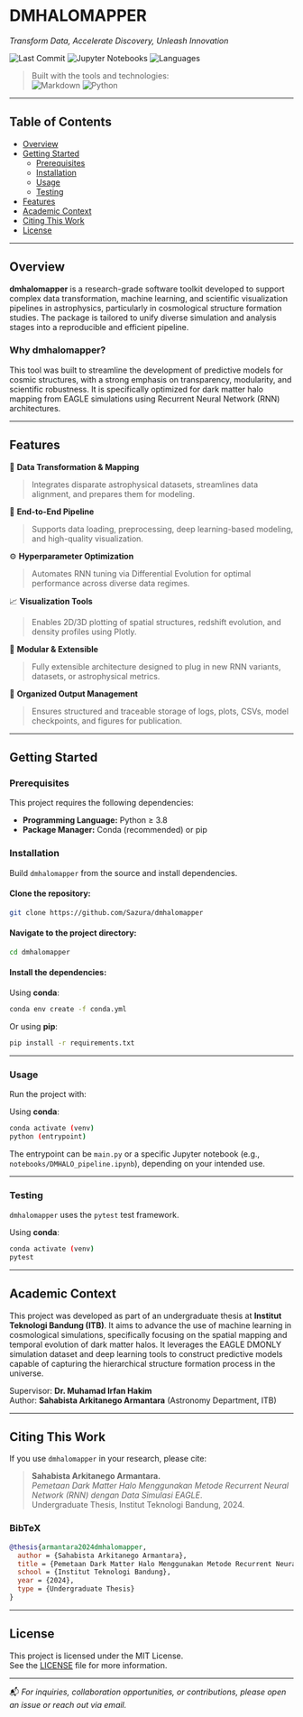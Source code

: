 
# DMHALOMAPPER

_Transform Data, Accelerate Discovery, Unleash Innovation_

![Last Commit](https://img.shields.io/badge/last%20commit-today-brightgreen)
![Jupyter Notebooks](https://img.shields.io/badge/Jupyter--notebooks-54.0%25-orange)
![Languages](https://img.shields.io/badge/languages-2-blue)

> Built with the tools and technologies:  
> ![Markdown](https://img.shields.io/badge/-Markdown-000000?logo=markdown&logoColor=white)
> ![Python](https://img.shields.io/badge/-Python-3776AB?logo=python&logoColor=white)

---

## Table of Contents

- [Overview](#overview)
- [Getting Started](#getting-started)
  - [Prerequisites](#prerequisites)
  - [Installation](#installation)
  - [Usage](#usage)
  - [Testing](#testing)
- [Features](#features)
- [Academic Context](#academic-context)
- [Citing This Work](#citing-this-work)
- [License](#license)

---

## Overview

**dmhalomapper** is a research-grade software toolkit developed to support complex data transformation, machine learning, and scientific visualization pipelines in astrophysics, particularly in cosmological structure formation studies. The package is tailored to unify diverse simulation and analysis stages into a reproducible and efficient pipeline.

### Why dmhalomapper?

This tool was built to streamline the development of predictive models for cosmic structures, with a strong emphasis on transparency, modularity, and scientific robustness. It is specifically optimized for dark matter halo mapping from EAGLE simulations using Recurrent Neural Network (RNN) architectures.

---

## Features

🌌 **Data Transformation & Mapping**  
> Integrates disparate astrophysical datasets, streamlines data alignment, and prepares them for modeling.

🔁 **End-to-End Pipeline**  
> Supports data loading, preprocessing, deep learning-based modeling, and high-quality visualization.

⚙️ **Hyperparameter Optimization**  
> Automates RNN tuning via Differential Evolution for optimal performance across diverse data regimes.

📈 **Visualization Tools**  
> Enables 2D/3D plotting of spatial structures, redshift evolution, and density profiles using Plotly.

🧩 **Modular & Extensible**  
> Fully extensible architecture designed to plug in new RNN variants, datasets, or astrophysical metrics.

📁 **Organized Output Management**  
> Ensures structured and traceable storage of logs, plots, CSVs, model checkpoints, and figures for publication.

---

## Getting Started

### Prerequisites

This project requires the following dependencies:

- **Programming Language:** Python ≥ 3.8
- **Package Manager:** Conda (recommended) or pip

### Installation

Build `dmhalomapper` from the source and install dependencies.

#### Clone the repository:

```bash
git clone https://github.com/Sazura/dmhalomapper
```

#### Navigate to the project directory:

```bash
cd dmhalomapper
```

#### Install the dependencies:

Using **conda**:

```bash
conda env create -f conda.yml
```

Or using **pip**:

```bash
pip install -r requirements.txt
```

---

### Usage

Run the project with:

Using **conda**:

```bash
conda activate (venv)
python (entrypoint)
```

The entrypoint can be `main.py` or a specific Jupyter notebook (e.g., `notebooks/DMHALO_pipeline.ipynb`), depending on your intended use.

---

### Testing

`dmhalomapper` uses the `pytest` test framework.

Using **conda**:

```bash
conda activate (venv)
pytest
```

---

## Academic Context

This project was developed as part of an undergraduate thesis at **Institut Teknologi Bandung (ITB)**. It aims to advance the use of machine learning in cosmological simulations, specifically focusing on the spatial mapping and temporal evolution of dark matter halos. It leverages the EAGLE DMONLY simulation dataset and deep learning tools to construct predictive models capable of capturing the hierarchical structure formation process in the universe.

Supervisor: **Dr. Muhamad Irfan Hakim**  
Author: **Sahabista Arkitanego Armantara** (Astronomy Department, ITB)

---

## Citing This Work

If you use `dmhalomapper` in your research, please cite:

> **Sahabista Arkitanego Armantara.**  
> *Pemetaan Dark Matter Halo Menggunakan Metode Recurrent Neural Network (RNN) dengan Data Simulasi EAGLE*.  
> Undergraduate Thesis, Institut Teknologi Bandung, 2024.

### BibTeX

```bibtex
@thesis{armantara2024dmhalomapper,
  author = {Sahabista Arkitanego Armantara},
  title = {Pemetaan Dark Matter Halo Menggunakan Metode Recurrent Neural Network (RNN) dengan Data Simulasi EAGLE},
  school = {Institut Teknologi Bandung},
  year = {2024},
  type = {Undergraduate Thesis}
}
```

---

## License

This project is licensed under the MIT License.  
See the [LICENSE](LICENSE) file for more information.

---

📬 _For inquiries, collaboration opportunities, or contributions, please open an issue or reach out via email._
